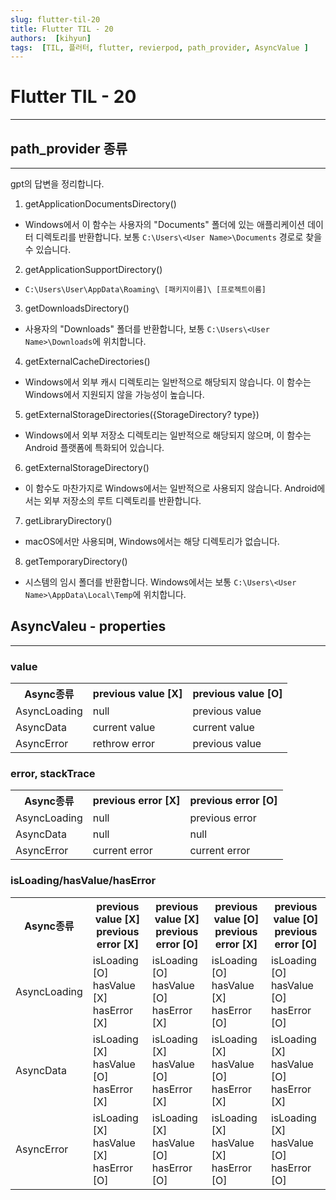 ```yaml
---
slug: flutter-til-20
title: Flutter TIL - 20
authors:  [kihyun]
tags:  [TIL, 플러터, flutter, revierpod, path_provider, AsyncValue ]
---
```


# Flutter TIL - 20
---

## path_provider 종류
---

gpt의 답변을 정리합니다.

1. getApplicationDocumentsDirectory()  
  - Windows에서 이 함수는 사용자의 "Documents" 폴더에 있는 애플리케이션 데이터 디렉토리를 반환합니다. 보통 `C:\Users\<User Name>\Documents` 경로로 찾을 수 있습니다.

2. getApplicationSupportDirectory()  
  - `C:\Users\User\AppData\Roaming\ [패키지이름]\ [프로젝트이름]`

3. getDownloadsDirectory()  
  - 사용자의 "Downloads" 폴더를 반환합니다, 보통 `C:\Users\<User Name>\Downloads`에 위치합니다.

4. getExternalCacheDirectories()  
  - Windows에서 외부 캐시 디렉토리는 일반적으로 해당되지 않습니다. 이 함수는 Windows에서 지원되지 않을 가능성이 높습니다.

5. getExternalStorageDirectories({StorageDirectory? type})  
  - Windows에서 외부 저장소 디렉토리는 일반적으로 해당되지 않으며, 이 함수는 Android 플랫폼에 특화되어 있습니다.

6. getExternalStorageDirectory()
  - 이 함수도 마찬가지로 Windows에서는 일반적으로 사용되지 않습니다. Android에서는 외부 저장소의 루트 디렉토리를 반환합니다.

7. getLibraryDirectory()  
  - macOS에서만 사용되며, Windows에서는 해당 디렉토리가 없습니다.

8. getTemporaryDirectory()  
  - 시스템의 임시 폴더를 반환합니다. Windows에서는 보통 `C:\Users\<User Name>\AppData\Local\Temp`에 위치합니다.


## AsyncValeu - properties
---

### value

<table>
  <tr class="custom_th">
    <th>Async종류</th>
    <th>previous value [X]</th>
    <th>previous value [O]</th>
  </tr>
  <tr>
    <td class="custom_td">AsyncLoading</td>
    <td>null</td>
    <td>previous value</td>
  </tr>
  <tr>
    <td class="custom_td">AsyncData</td>
    <td>current value</td>
    <td>current value</td>
  </tr>
  <tr>
    <td class="custom_td">AsyncError</td>
    <td>rethrow error</td>
    <td>previous value</td>
  </tr>
</table>

### error, stackTrace

<table>
  <tr class="custom_th">
    <th>Async종류</th>
    <th>previous error [X]</th>
    <th>previous error [O]</th>
  </tr>
  <tr>
    <td class="custom_td">AsyncLoading</td>
    <td>null</td>
    <td>previous error</td>
  </tr>
  <tr>
    <td class="custom_td">AsyncData</td>
    <td>null</td>
    <td>null</td>
  </tr>
  <tr>
    <td class="custom_td">AsyncError</td>
    <td>current error</td>
    <td>current error</td>
  </tr>
</table>


### isLoading/hasValue/hasError

<table class="custom_table">
  <tr class="custom_th">
    <th>Async종류</th>
    <th>previous value [X]<br/>previous error [X]</th>
    <th>previous value [X]<br/>previous error [O]</th>
    <th>previous value [O]<br/>previous error [X]</th>
    <th>previous value [O]<br/>previous error [O]</th>
  </tr>
  <tr>
    <td class="custom_td">AsyncLoading</td>
    <td>isLoading [O] <br/>hasValue [X] <br/>hasError [X]</td>
    <td>isLoading [O] <br/>hasValue [O] <br/>hasError [X]</td>
    <td>isLoading [O] <br/>hasValue [X] <br/>hasError [O]</td>
    <td>isLoading [O] <br/>hasValue [O] <br/>hasError [O]</td>
  </tr>
  <tr>
    <td class="custom_td">AsyncData</td>
    <td>isLoading [X] <br/>hasValue [O] <br/>hasError [X]</td>
    <td>isLoading [X] <br/>hasValue [O] <br/>hasError [X]</td>
    <td>isLoading [X] <br/>hasValue [O] <br/>hasError [X]</td>
    <td>isLoading [X] <br/>hasValue [O] <br/>hasError [X]</td>
  </tr>
  <tr>
    <td class="custom_td">AsyncError</td>
    <td>isLoading [X] <br/>hasValue [X] <br/>hasError [O]</td>
    <td>isLoading [X] <br/>hasValue [O] <br/>hasError [O]</td>
    <td>isLoading [X] <br/>hasValue [X] <br/>hasError [O]</td>
    <td>isLoading [X] <br/>hasValue [O] <br/>hasError [O]</td>
  </tr>
</table>